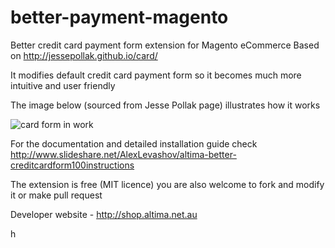 # better-payment-magento
Better credit card payment form extension for Magento eCommerce
Based on http://jessepollak.github.io/card/ 

It modifies default credit card payment form so it becomes much more intuitive and user friendly

The image below (sourced from Jesse Pollak page) illustrates how it works

![card form in work](https://camo.githubusercontent.com/312e819c130acb5d17a5a8568c4ae6c315210dac/687474703a2f2f692e696d6775722e636f6d2f71473354656e4f2e676966)


For the documentation and detailed installation guide check http://www.slideshare.net/AlexLevashov/altima-better-creditcardform100instructions

The extension is free (MIT licence) you are also welcome to fork and modify it or make pull request

Developer website - http://shop.altima.net.au

h
